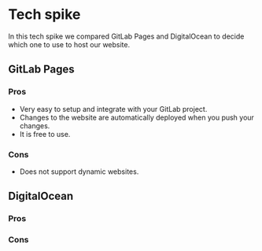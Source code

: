 # Tech spike

In this tech spike we compared GitLab Pages and DigitalOcean 
to decide which one to use to host our website.

## GitLab Pages 

### Pros
+ Very easy to setup and integrate with your GitLab project. 
+ Changes to the website are automatically deployed when you push your changes. 
+ It is free to use. 

### Cons
+ Does not support dynamic websites.


## DigitalOcean

### Pros


### Cons